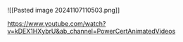 

![[Pasted image 20241107110503.png]]

https://www.youtube.com/watch?v=kDEX1HXybrU&ab_channel=PowerCertAnimatedVideos